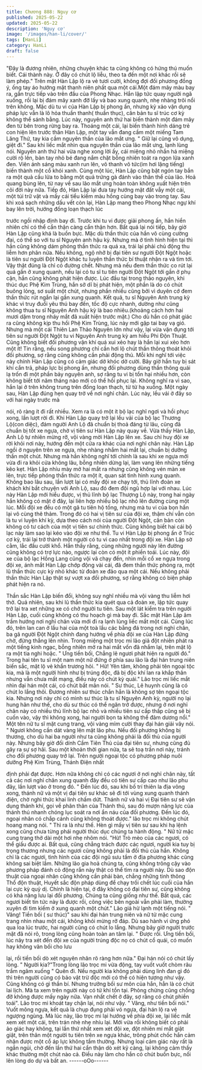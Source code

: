 ```yaml
---
title: Chương 888: Nguy cơ
published: 2025-05-22
updated: 2025-05-22
description: 'Nguy cơ'
image: '/images/han-li/cover/'
tags: [HanLi]
category: HanLi
draft: false
---
```


"Đây là đương nhiên, những chuyện khác ta cũng không có hứng
thú muốn biết. Cái thành này. Ở đây có chút lộ liễu, theo ta đến
một nơi khác rồi sẽ làm phép." Trên mặt Hàn Lập lộ ra vẻ tươi
cười, không đợi đối phương đồng ý, ống tay áo hướng mặt thanh
niên phất qua một cái.Một đám mây màu bay ra, gắn trực tiếp vào
trên đầu của Phong Nhạc. Hắn lập tức quay người ngã xuống, rồi
lại bị đám mây xanh đỡ lấy và bao xung quanh, nhẹ nhàng trôi nổi
trên không.
Mặc dù tu vi của Hàn Lập bị phong ấn, nhưng kỷ xảo vận dụng
pháp lực vẫn là lô hỏa thuần thanh( thuần thục), căn bản tu sĩ trúc
cơ kỳ không thể sánh bằng. Lúc này, nguyên anh thứ hai biến
thành một đám mây đen từ bên trong rừng bay ra. Thoáng một
cái, lại biến thành hình dáng trẻ con hiện lên trước thân Hàn Lập,
một tay vẫn đang cầm một miếng Tam Lăng Thứ, tay kia cầm
nguyên thần của lão mắt ưng.
" Giữ lại cũng vô dụng, giệt đi." Sau khi liếc mắt nhìn qua nguyên
thần của lão mắt ưng, lạnh lùng nói. Nguyên anh thứ hai vừa
nghe xong lời ấy, cái miệng nhỏ nhắn há miệng cười rộ lên, bàn
tay nhỏ bé đang nắm chặt bỗng nhiên toát ra ngọn lửa xanh đen.
Viên ánh sáng màu xanh run lên, vô thanh vô tức(im hơi lặng
tiếng) biến thành một cổ khói xanh.
Cùng một lúc, Hàn Lập cũng bật ngón tay bắn ra một quả cầu lửa
to bằng một quả trứng gà đánh vào thân thể của lão. Hoả quang
bùng lên, từ nay về sau lão mắt ưng hoàn toàn không xuất hiện
trên cõi đời này nữa. Tiếp đó, Hàn Lập lại đưa tay hướng mặt đất
vẫy một cái, một túi trữ vật và mấy cái tiểu kiếm màu hồng cùng
bay vào trong tay.
Sau khi xoá sạch những dấu vết còn lại, Hàn Lập mang theo
Phong Nhạc ngự khí bay lên trời, hướng đống loạn thạch lúc

trước ngồi nhập định bay đi. Trước khi tu vi được giải phong ấn,
hắn hiển nhiên chỉ có thể cẩn thận càng cẩn thận hơn. Bất quá lại
nói tiếp, bây giờ Hàn Lập cũng khá là buồn bực.
Mặc dù thần thức của hắn vô cùng cường đại, có thể so với tu sĩ
Nguyên anh hậu kỳ. Nhưng mà ở tình hình hiện tại thì hắn cũng
không dám phóng thần thức ra quá xa, trái lại phải chủ động thu
liễm hơn phân nửa. Nếu không, ngộ nhỡ bị đại tiên sư người Đột
Ngột hoặc là tiên sư người Đột Ngột khác tu luyện thần thức bí
thuật nhận ra và tìm tới. Vậy thật đúng là chỉ có đường chết.
Nhưng mà nếu đem thần thức co rút lại quá gần ở xung quanh,
nếu lại có tu sĩ tu tiên người Đột Ngột tới gần ở phụ cận, hắn
cũng không phát hiện được.
Lúc đầu tại trong thảo nguyên, khi thúc dục Phệ Kim Trùng, hắn
sở dĩ bị phát hiện, một phần là do có chút buông lỏng, sơ suất
một chút, nhưng phần nhiều cũng bởi vì duyên cớ đem thần thức
rút ngắn lại gần xung quanh. Kết quả, tu sĩ Nguyên Anh trung kỳ
khác vì truy đuổi yêu thú bay đến, tốc độ cực nhanh, dường như
cũng không thua tu sĩ Nguyên Anh hậu kỳ là bao nhiêu.(khoảng
cách hơn hai mươi dặm trong nháy mắt đã xuất hiện trước mặt.)
Cho dù hắn có phát giác ra cũng không kịp thu hồi Phệ Kim
Trùng, lúc này mới gặp tai bay vạ gió.
Nhưng mà một cái Thiên Lan Thảo Nguyên lớn như vậy, lại vừa
vặn đụng tới tiên sư người Đột Ngột tu vi Nguyên Anh trung kỳ
am hiểu Phi Độn Thuật. Cũng không biết đối phương vận khí quá
xui xẻo hay là hắn lại xui xẻo hơn một ít! Tin rằng, nếu song
phương chỉ cần hơi lộ chút thần thông thoát khỏi đối phương, sợ
rằng cũng không cần phải động thủ.
Mỗi khi nghĩ tới việc này chính Hàn Lập cũng có cảm giác dở
khóc dở cười. Bây giờ hắn tuy bị sát khí cắn trả, pháp lực bị
phong ấn, nhưng đối phương dùng thần thông quái lạ trốn đi một
phần bảy nguyên anh, sợ rằng tu vi bị tổn hại nhiều hơn, còn
không biết tới năm tháng nào mới có thể hồi phục lại.
Không nghĩ ra vì sao, hắn lại ở trên không trung trên đống loạn
thạch, từ từ hạ xuống. Một ngày sau, Hàn Lập đúng hẹn quay trở
về nơi nghỉ chân. Lúc này, lều vải ở đây so với hai ngày trước mà

nói, rõ ràng ít đi rất nhiều. Xem ra là có một ít bộ lạc nghĩ ngơi và
hồi phục xong, lần lượt rời đi.
Khi Hàn Lập quay trở lại lều vải của bộ lạc Thương Lộ(con diệc),
đám người Anh Lộ đã chuẩn bị thoả đáng từ lâu, cũng đã chuẩn
bị tốt xe ngựa, chờ vị tiên sư Hàn Lập này quay về. Vừa thấy Hàn
Lập, Anh Lộ tự nhiên mừng rỡ, vội vàng mời Hàn Lập lên xe. Sau
chỉ huy đội xe rời khỏi nơi này, hướng đến một cửa ra khác của
nơi nghỉ chân này.
Hàn Lập ngồi ở nguyên trên xe ngựa, nhẹ nhàng nhắm hai mắt
lại, chuẩn bị dưỡng thần một chút. Nhưng mà hắn không nghĩ tới
chính là sau khi xe ngựa mới vừa đi ra khỏi cửa không lâu, bỗng
nhiên dừng lại, làm vang lên những tiếng kẽo kẹt. Hàn Lập nhíu
mày mở hai mắt ra nhưng cũng không vén màn xe lên, trực tiếp
phóng thần thức ra một ít, quan sát tình hình xung quanh.
Không bao lâu sau, lần lượt lại có mấy đội xe chạy tới, thủ lĩnh
đoàn xe khách khí bắt chuyện với Anh Lộ, sau đó đem đội ngũ
hợp lại với nhau. Lúc này Hàn Lập mới hiểu được, vị thủ lĩnh bộ
lạc Thượng Lộ này, trong hai ngày hắn không có mặt ở đây, lại
liên hợp nhiều bộ lạc nhỏ lên đường cùng một lúc. Mỗi đội xe đều
có một gã tu tiên hộ tống, nhưng mà tu vi của bọn hắn lại vô cùng
thê thảm. Trong đó có hai vị tiên sư của đội xe, thậm chí vẫn còn
là tu vi luyện khí kỳ, dựa theo cách nói của người Đột Ngột, căn
bản còn không có tư cách của một vị tiên sư chính thức. Cũng
không biết hai cái bộ lạc này làm sao lại kéo vào đội xe như thế.
Tu vi Hàn Lập bị phong ấn ở Trúc cơ kỳ, trái lại trở thành một
người có tu vi cao nhất trong đội xe. Hàn Lập sờ cằm, lắc đầu
cười khổ. Hắn thấy rằng, cùng những người này lên đường cũng
không có trợ lực nào, ngược lại còn có một ít phiền toái.
Lúc này, đội xe của bộ lạc Hồng Lang cũng vội vã chạy đến, nhìn
mỗi cổ xe ngựa trong đội xe, ánh mắt Hàn Lập chớp động vài cái,
đã đem thần thức phóng ra, một lũ thần thức cực kỳ nhỏ khác từ
đoàn xe đảo qua một cái. Nếu không phải thần thức Hàn Lập thật
sự vượt xa đối phương, sợ rằng không có biện pháp phát hiện ra
nó.

Thần sắc Hàn Lập biến đổi, không suy nghĩ nhiều mà vội vàng thu
liễm hơi thở. Quả nhiên, sau khi lũ thần thức kia quét qua cả đoàn
xe, lập tức quay trở lại tra xet những xe có chở người tu tiên. Sau
một lát kiểm tra trên người Hàn Lập, cuối cùng không có thu
hoạch gì mà bay đi. Sắc mặt Hàn Lập âm trầm hướng nơi nghỉ
chân vừa mới đi ra lạnh lùng liếc mắt một cái.
Cùng lúc đó, trên lan can ở lầu hai của một toà lầu các bằng đá
trong nơi nghỉ chân, ba gã người Đột Ngột chính đang hướng về
phía đội xe của Hàn Lập đứng chờ, đừng thẳng lên nhìn. Trong
miệng một trọc mi lão giả đột nhiên phát ra một tiếng kinh ngạc,
bỗng nhiên mở ra hai mắt vốn đã nhắm lại, trên mặt lộ ra một tia
nghi hoặc.
" Ưng tiền bối, Chẳng lẽ ngươi phát hiện ra người đó." Trong hai
tên tu sĩ một nam một nữ đứng ở phía sau lão là đại hán trung
niên biến sắc, mặt lộ vẻ khẩn trương hỏi.
" Hừ! Yên tâm, không phải tên ngoại tộc kia, mà là một người hình
như bị trúng độc, đã bị độc khí lan ra khắp thân nhưng vẫn chưa
mất mạng, điều này có chút kỳ quái." Lão trọc mi liếc mắt nhìn đại
hán một cái, có chút bất mãn nói.
" Sư thúc, Lê huynh cũng là có chút lo lắng thôi. Đương nhiên sư
thúc chắn hẳn là không sợ tên ngoại tộc kia. Nhưng nơi này chỉ có
mình sư thúc là tu sĩ Nguyên Anh kỳ, người nọ lại hung hãn như
thế, cho dù sư thúc có thể ngăn trở được, nhưng ở nơi nghỉ chân
này có nhiều thủ lĩnh bộ lạc nhỏ và nhiều tiên sư cấp thấp cũng sẽ
bị cuốn vào, vậy thì không xong, hai người bọn ta không thể đảm
dương nổi." Một tên nữ tu sĩ mặt cung trang, vội vàng mỉm cười
thay đại hán giải vây nói.
" Ngươi không cần dát vàng lên mặt lão phu. Nếu đối phương
không bị thương, cho dù hai ba người như ta cũng không phải là
đối thủ của người này.
Nhưng bây giờ đối dính Cầm Tiên Thủ của đại tiên sư, nhưng
cũng đủ gây ra sự sợ hãi. Sau một khoản thời gian nửa, ta sẽ toạ
trấn nơi này, tránh cho đối phương quay trở lại. Trên người ngoại
tộc có phương pháp nuôi dưỡng Phệ Kim Trùng, Thánh Điện nhất

định phải đạt được. Hơn nữa không chỉ có các ngươi ở nơi nghỉ
chân này, tất cả các nơi nghỉ chân xung quanh đây đều có tiên sư
cấp cao như lão phu đây, lần lượt vào ở trong đó.
" Đến lúc đó, sau khi bố trí thiên la địa võng xong, thánh nữ và
một vị đại tiên sư khác sẽ đi tới vùng xung quanh thánh điện, chờ
nghi thức khai linh chấm dứt. Thánh nữ và hai vị Đại tiên sư sẽ
vận dụng thánh khí, gọi về phân thân của Thánh thú, sau đó
mượn năng lực của thánh thú nhanh chóng lục soát ra nơi ẩn náu
của đối phương. Đến lúc đó, ngoại nhân có chắp cánh cũng
không thoát được." lão trọc mi không chút hoang mang nói.
" Thì ra là như thế. Hèn gì mấy vị tiên sư sau khi hạ lệnh xong
cũng chưa từng phái người thúc dục chúng ta hành động. " Nữ tử
mặc cung trang thở dài một hơi nhẹ nhõm nói.
"Hừ! Trò mèo của các ngươi, có thể giấu được ai. Bất quá, cũng
chẳng trách được các ngươi, người kia tuy bị trọng thương nhưng
các ngươi cũng không phải là đối thủ của hắn. Không chỉ là các
ngươi, tình hình của các đội ngũ sưu tầm ở địa phương khác
cũng không sai biệt lắm. Những lão gia hoả chúng ta, cũng không
trông cậy vào phương pháp đánh cỏ động rắn này thật có thể tìm
ra người này. Dù sao độn thuật của ngoại nhân cũng không cần
phải bàn, chẳng những tinh thông Thổ độn thuật, Huyết sắc độn
pháp dùng để chạy trối chết lúc cuối của hắn lại cực kỳ quỷ dị.
Chính là hiện tại, ở đây không có đại tiên sư, cũng không có khả
năng lưu lại đối phương. Chúng ta cũng giống như thế. Bất quá,
các ngươi biết tin tức này là được rồi, công việc bên ngoài vẫn
phải làm, thường xuyên đi tìm kiếm ở xung quanh một chút." Lão
giả hừ lạnh một tiếng nói.
" Vâng! Tiền bối ( sư thúc)" sau khi đại hán trung niên và nữ tử
mặc cung trang nhìn nhau một cái, không khỏi mừng rỡ đáp.
Dù sao hành vi ứng phó qua loa lúc trước, hai người cũng có chút
lo lắng. Nhưng bây giờ người trước mặt đã nói rõ, trong lòng cũng
hoàn toàn an tâm lại.
" Được rồi. Ưng tiền bối, lúc nãy tra xét đến đội xe của người
trúng độc nọ có chút cổ quái, có muốn hay không vãn bối cho lưu

lại, rồi tiền bối dò xét nguyên nhân rõ ràng hơn nữa." Đại hán nói
có chút lấy lòng.
" Người kia?"Trong lòng lão trọc mi vừa động, tay vuốt vuốt chòm
râu trầm ngâm xuống
" Quên đi. Nếu người kia không phải dùng linh đan gì đó thì trên
người cũng có bảo vật trừ độc mới có thể có hiện tượng như vậy.
Cũng không có gì thần bí. Nhưng trưởng bối sư môn của hắn,
hẳn là có chút lai lịch. Mà ta xem trên người này có tử khí tồn tại.
Phỏng chừng cũng chống đỡ không được mấy ngày nữa. Vạn
nhất chết ở đây, sợ rằng có chút phiền toái". Lão troc mi khoát tay
chặn lại, nói như vậy.
" Vâng, như tiền bối nói." Vuốt mông ngựa, kết quả là chụp đụng
phải vó ngựa, đại hán lộ ra vẻ ngượng ngùng.
Mà lúc này, lão trọc mi lại hướng về phía đội xe, lại liếc mắt xem
xét một cái, trên trán nhè nhẹ nhíu lại. Mới vừa rồi không biết có
phải ảo giác hay không, tại lần thứ nhất xem xét đội xe, đột nhiên
mí mắt giật giật, trên thân một người tu tiên trên xe ngựa khác,
trông phút chốc hắn cảm nhận được một cổ áp lực không tầm
thường. Nhưng loại cảm giác này rất là ngắn ngủi, chờ đến lần
thứ hai cẩn thận dò xét kỹ càng, lại không cảm thấy khác thường
một chút nào cả.
Điều này làm cho hắn có chút buồn bực, nổi lên lòng do dự và bất
an.
------oOo------
